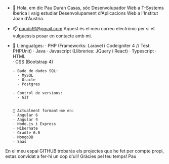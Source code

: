 - 👋 Hola, em dic Pau Duran Casas, sóc Desenvolupador Web a T-Systems Iberica i vaig estudiar Desenvolupament d'Aplicacions Web a l'Institut Joan d'Àustria.
- 📫 paudc91@gmail.com Aquest és el meu correu electrònic per si et vulguessis posar en contacte amb mi.
- 🌱 Llenguatges: 
        · PHP (Frameworks: Laravel i Codeigniter 4 // Test: PHPUnit)
        · Java 
        · Javascript (Llibreries: JQuery i React)
        · Typescript
        · HTML   
        · CSS (Bootstrap 4)
        
      - Bade de dades SQL:      
        · MySQL
        · Oracle
        · Postgres
        
      - Control de versions:
        · GIT
        
        
      👀 Actualment formant-me en: 
      · Angular 6
      · Angular 4
      · Node.js i Express
      · Hibernate
      · Gradle 6.0
      · MongoDB
      · Saas
      
En el meu espai GITHUB trobaràs els projectes que he fet per compte propi, estas convidat a fer-hi un cop d'ull!
Gràcies pel teu temps!
Pau
